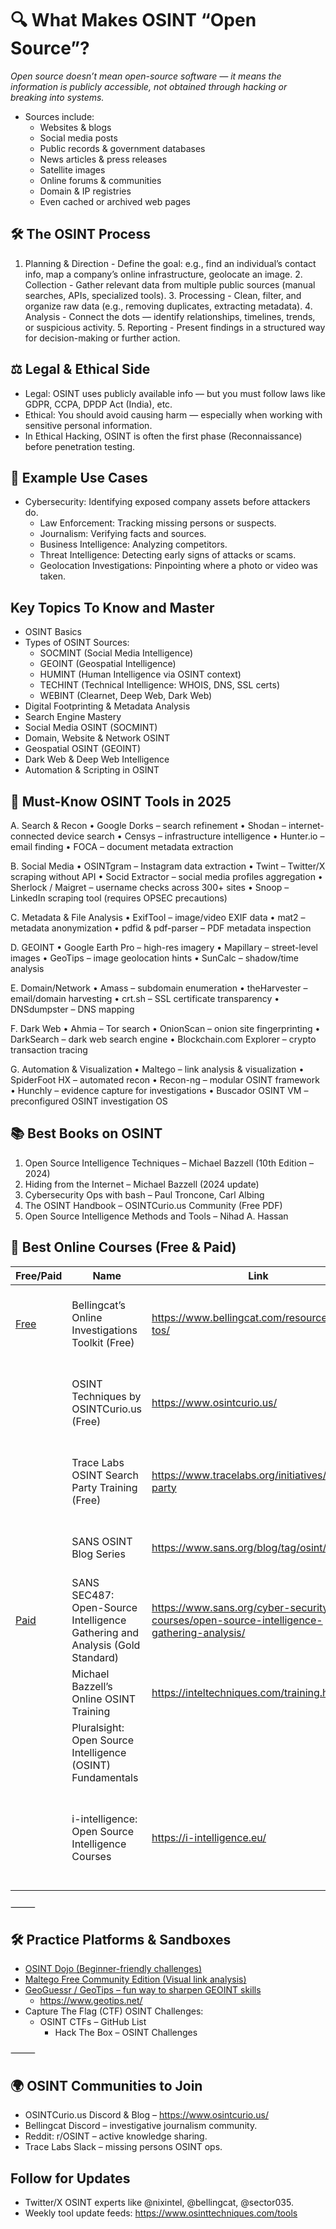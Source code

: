 # 🔍 What Makes OSINT “Open Source”?

*Open source doesn’t mean open-source software — it means the information is publicly accessible, not obtained through hacking or breaking into systems.*
- Sources include:
  - Websites & blogs
  -	Social media posts
  -	Public records & government databases
  -	News articles & press releases
  -	Satellite images
  -	Online forums & communities
  -	Domain & IP registries
  -	Even cached or archived web pages

## 🛠 The OSINT Process
	
  1.	Planning & Direction
     - Define the goal: e.g., find an individual’s contact info, map a company’s online infrastructure, geolocate an image.
	2.	Collection
     - Gather relevant data from multiple public sources (manual searches, APIs, specialized tools).
	3.	Processing
     - Clean, filter, and organize raw data (e.g., removing duplicates, extracting metadata).
	4.	Analysis
     - Connect the dots — identify relationships, timelines, trends, or suspicious activity.
	5.	Reporting
     - Present findings in a structured way for decision-making or further action.

## ⚖️ Legal & Ethical Side
	
 - Legal: OSINT uses publicly available info — but you must follow laws like GDPR, CCPA, DPDP Act (India), etc.
 - Ethical: You should avoid causing harm — especially when working with sensitive personal information.
 - In Ethical Hacking, OSINT is often the first phase (Reconnaissance) before penetration testing.

## 📌 Example Use Cases
	
  - Cybersecurity: Identifying exposed company assets before attackers do.
	- Law Enforcement: Tracking missing persons or suspects.
	-	Journalism: Verifying facts and sources.
	-	Business Intelligence: Analyzing competitors.
	-	Threat Intelligence: Detecting early signs of attacks or scams.
	-	Geolocation Investigations: Pinpointing where a photo or video was taken.

## Key Topics To Know and Master

- OSINT Basics
- Types of OSINT Sources:
  -	SOCMINT (Social Media Intelligence)
  -	GEOINT (Geospatial Intelligence)
  -	HUMINT (Human Intelligence via OSINT context)
  -	TECHINT (Technical Intelligence: WHOIS, DNS, SSL certs)
  -	WEBINT (Clearnet, Deep Web, Dark Web)
- Digital Footprinting & Metadata Analysis
- Search Engine Mastery
- Social Media OSINT (SOCMINT)
- Domain, Website & Network OSINT
- Geospatial OSINT (GEOINT)
- Dark Web & Deep Web Intelligence
- Automation & Scripting in OSINT


## 🧰 Must-Know OSINT Tools in 2025

A. Search & Recon
	•	Google Dorks – search refinement
	•	Shodan – internet-connected device search
	•	Censys – infrastructure intelligence
	•	Hunter.io – email finding
	•	FOCA – document metadata extraction

B. Social Media
	•	OSINTgram – Instagram data extraction
	•	Twint – Twitter/X scraping without API
	•	Socid Extractor – social media profiles aggregation
	•	Sherlock / Maigret – username checks across 300+ sites
	•	Snoop – LinkedIn scraping tool (requires OPSEC precautions)

C. Metadata & File Analysis
	•	ExifTool – image/video EXIF data
	•	mat2 – metadata anonymization
	•	pdfid & pdf-parser – PDF metadata inspection

D. GEOINT
	•	Google Earth Pro – high-res imagery
	•	Mapillary – street-level images
	•	GeoTips – image geolocation hints
	•	SunCalc – shadow/time analysis

E. Domain/Network
	•	Amass – subdomain enumeration
	•	theHarvester – email/domain harvesting
	•	crt.sh – SSL certificate transparency
	•	DNSdumpster – DNS mapping

F. Dark Web
	•	Ahmia – Tor search
	•	OnionScan – onion site fingerprinting
	•	DarkSearch – dark web search engine
	•	Blockchain.com Explorer – crypto transaction tracing

G. Automation & Visualization
	•	Maltego – link analysis & visualization
	•	SpiderFoot HX – automated recon
	•	Recon-ng – modular OSINT framework
	•	Hunchly – evidence capture for investigations
	•	Buscador OSINT VM – preconfigured OSINT investigation OS

## 📚 Best Books on OSINT

1.	Open Source Intelligence Techniques – Michael Bazzell (10th Edition – 2024)
2.	Hiding from the Internet – Michael Bazzell (2024 update)
3.	Cybersecurity Ops with bash – Paul Troncone, Carl Albing
4.	The OSINT Handbook – OSINTCurio.us Community (Free PDF)
5.	Open Source Intelligence Methods and Tools – Nihad A. Hassan

## 🎯 Best Online Courses (Free & Paid)

| Free/Paid | Name | Link | Description |
|------|--------|--------|------------|
| [Free]() | Bellingcat’s Online Investigations Toolkit (Free) | https://www.bellingcat.com/resources/how-tos/ | Real-world case studies in journalism, GEOINT, and social media tracing.
| | OSINT Techniques by OSINTCurio.us (Free) | https://www.osintcurio.us/ | Deep dives into practical scenarios (e.g., finding people, geolocating).
| | Trace Labs OSINT Search Party Training (Free) | https://www.tracelabs.org/initiatives/search-party | Learn OSINT while helping find missing people (ethical + real-world).
| | SANS OSINT Blog Series | https://www.sans.org/blog/tag/osint/ | Short, targeted learning posts.
| [Paid]() | SANS SEC487: Open-Source Intelligence Gathering and Analysis (Gold Standard) | https://www.sans.org/cyber-security-courses/open-source-intelligence-gathering-analysis/ | Expensive (~$7K), but the most in-depth structured OSINT training.
| | Michael Bazzell’s Online OSINT Training | https://inteltechniques.com/training.html | Covers his book topics with hands-on exercises.
| | Pluralsight: Open Source Intelligence (OSINT) Fundamentals | | Affordable, beginner-friendly.
| | i-intelligence: Open Source Intelligence Courses | https://i-intelligence.eu/ |	High-quality courses for law enforcement, journalists, and corporate security.

⸻

## 🛠 Practice Platforms & Sandboxes
	
 - [OSINT Dojo (Beginner-friendly challenges)](https://www.osintdojo.com/)
 - [Maltego Free Community Edition (Visual link analysis)](https://www.maltego.com/downloads/)
 - [GeoGuessr / GeoTips – fun way to sharpen GEOINT skills](https://www.geoguessr.com/)
    - https://www.geotips.net/
 - Capture The Flag (CTF) OSINT Challenges:
    - OSINT CTFs – GitHub List
	  - Hack The Box – OSINT Challenges

⸻

## 🌍 OSINT Communities to Join
	
 - OSINTCurio.us Discord & Blog – https://www.osintcurio.us/
 - Bellingcat Discord – investigative journalism community.
 - Reddit: r/OSINT – active knowledge sharing.
 - Trace Labs Slack – missing persons OSINT ops.

## Follow for Updates 

- Twitter/X OSINT experts like @nixintel, @bellingcat, @sector035.
- Weekly tool update feeds: https://www.osinttechniques.com/tools


